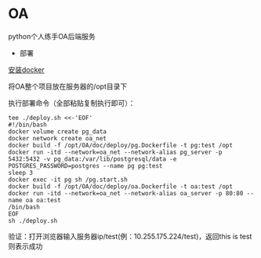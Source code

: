 # OA
python个人练手OA后端服务

+ 部署

[安装docker](https://github.com/shiyangqin/doc/blob/master/Linux/docker.md#centos7%E5%AE%89%E8%A3%85docker)

将OA整个项目放在服务器的/opt目录下

执行部署命令（全部粘贴复制执行即可）：
```
tee ./deploy.sh <<-'EOF'
#!/bin/bash
docker volume create pg_data
docker network create oa_net
docker build -f /opt/OA/doc/deploy/pg.Dockerfile -t pg:test /opt
docker run -itd --network=oa_net --network-alias pg_server -p 5432:5432 -v pg_data:/var/lib/postgresql/data -e POSTGRES_PASSWORD=postgres --name pg pg:test
sleep 3
docker exec -it pg sh /pg.start.sh
docker build -f /opt/OA/doc/deploy/oa.Dockerfile -t oa:test /opt
docker run -itd --network=oa_net --network-alias oa_server -p 80:80 --name oa oa:test 
/bin/bash
EOF
sh ./deploy.sh

```

验证：打开浏览器输入服务器ip/test(例：10.255.175.224/test)，返回this is test则表示成功
